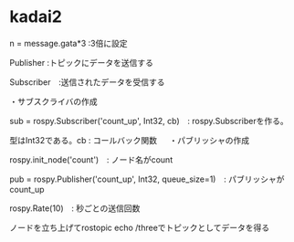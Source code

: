 # kadai2

 n = message.gata*3 :3倍に設定
 
Publisher :トピックにデータを送信する

Subscriber　:送信されたデータを受信する 

・サブスクライバの作成

sub = rospy.Subscriber('count_up', Int32, cb)　: rospy.Subscriberを作る。

型はInt32である。cb : コールバック関数
　
・パブリッシャの作成

rospy.init_node('count')　: ノード名がcount

pub = rospy.Publisher('count_up', Int32, queue_size=1)　: パブリッシャがcount_up

rospy.Rate(10)　: 秒ごとの送信回数

ノードを立ち上げてrostopic echo /threeでトピックとしてデータを得る


